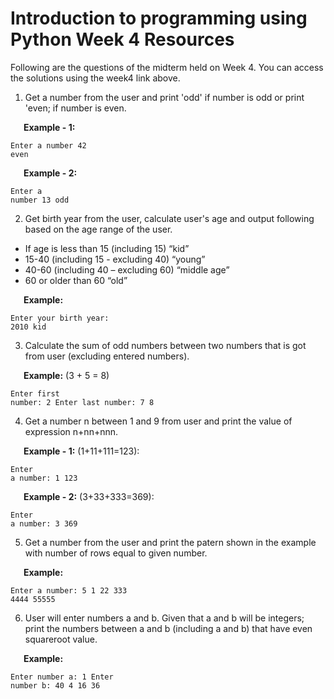 # Introduction to programming using Python Week 4 Resources

Following are the questions of the midterm held on Week 4. You can access the solutions using the week4 link above.
1. Get a number from the user and print 'odd' if number is odd or print 'even; if number is even.

&ensp;&ensp;&ensp;**Example - 1:**
&ensp;&ensp;&ensp;<pre><code>Enter a number 42
even</pre></code>
&ensp;&ensp;&ensp;**Example - 2:**
&ensp;&ensp;&ensp;<pre><code>Enter a number 13
odd</pre></code>

2. Get birth year from the user, calculate user's age and output following based on the age range of the user.

 - If age is less than 15 (including 15) “kid”
 - 15-40 (including 15 - excluding 40) “young”
 - 40-60 (including 40 – excluding 60) “middle age”
 - 60 or older than 60 “old”

&ensp;&ensp;&ensp;**Example:**
&ensp;&ensp;&ensp;<pre><code>Enter your birth year: 2010
kid</pre></code>

3. Calculate the sum of odd numbers between two numbers that is got from user (excluding entered numbers).

&ensp;&ensp;&ensp;**Example:** (3 + 5 = 8)
&ensp;&ensp;&ensp;<pre><code>Enter first number: 2
Enter last number: 7
8</pre></code>

4. Get a number n between 1 and 9 from user and print the value of expression n+nn+nnn.

&ensp;&ensp;&ensp;**Example - 1:** (1+11+111=123):
&ensp;&ensp;&ensp;<pre><code>Enter a number: 1
123</pre></code>

&ensp;&ensp;&ensp;**Example - 2:** (3+33+333=369):
&ensp;&ensp;&ensp;<pre><code>Enter a number: 3
369</pre></code>

5. Get a number from the user and print the patern shown in the example with number of rows equal to given number.

&ensp;&ensp;&ensp;**Example:**
&ensp;&ensp;&ensp;<pre><code>Enter a number: 5
1
22
333
4444
55555</pre></code>

6. User will enter numbers a and b. Given that a and b will be integers; print the numbers between a and b (including a and b) that have even squareroot value.

&ensp;&ensp;&ensp;**Example:**
&ensp;&ensp;&ensp;<pre><code>Enter number a: 1
Enter number b: 40
4
16
36</pre></code>
